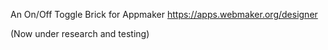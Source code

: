 An On/Off Toggle Brick for Appmaker https://apps.webmaker.org/designer

(Now under research and testing)
